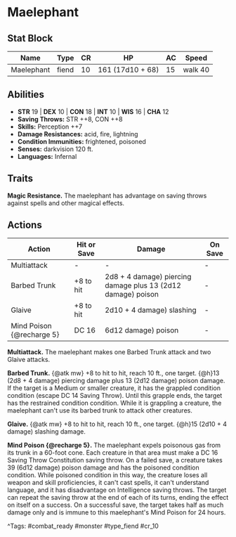 # Maelephant

## Stat Block

| Name | Type | CR | HP | AC | Speed |
|------|------|----|----|----|-------|
| Maelephant | fiend | 10 | 161 (17d10 + 68) | 15 | walk 40 |

## Abilities

- **STR** 19 | **DEX** 10 | **CON** 18 | **INT** 10 | **WIS** 16 | **CHA** 12
- **Saving Throws:** STR ++8, CON ++8  
- **Skills:** Perception ++7  
- **Damage Resistances:** acid, fire, lightning  
- **Condition Immunities:** frightened, poisoned  
- **Senses:** darkvision 120 ft.  
- **Languages:** Infernal

## Traits

**Magic Resistance.** The maelephant has advantage on saving throws against spells and other magical effects.


## Actions

| Action | Hit or Save | Damage | On Save |
|--------|--------------|--------|----------|
| Multiattack | - | - | - |
| Barbed Trunk | +8 to hit | 2d8 + 4 damage) piercing damage plus 13 (2d12 damage) poison | - |
| Glaive | +8 to hit | 2d10 + 4 damage) slashing | - |
| Mind Poison {@recharge 5} | DC 16 | 6d12 damage) poison | - |

**Multiattack.** The maelephant makes one Barbed Trunk attack and two Glaive attacks.

**Barbed Trunk.** {@atk mw} +8 to hit to hit, reach 10 ft., one target. {@h}13 (2d8 + 4 damage) piercing damage plus 13 (2d12 damage) poison damage. If the target is a Medium or smaller creature, it has the grappled condition condition (escape DC 14 Saving Throw). Until this grapple ends, the target has the restrained condition condition. While it is grappling a creature, the maelephant can't use its barbed trunk to attack other creatures.

**Glaive.** {@atk mw} +8 to hit to hit, reach 10 ft., one target. {@h}15 (2d10 + 4 damage) slashing damage.

**Mind Poison {@recharge 5}.** The maelephant expels poisonous gas from its trunk in a 60-foot cone. Each creature in that area must make a DC 16 Saving Throw Constitution saving throw. On a failed save, a creature takes 39 (6d12 damage) poison damage and has the poisoned condition condition. While poisoned condition in this way, the creature loses all weapon and skill proficiencies, it can't cast spells, it can't understand language, and it has disadvantage on Intelligence saving throws. The target can repeat the saving throw at the end of each of its turns, ending the effect on itself on a success. On a successful save, the target takes half as much damage only and is immune to this maelephant's Mind Poison for 24 hours.


^Tags: #combat_ready #monster #type_fiend #cr_10